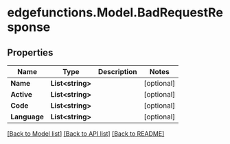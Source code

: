 # edgefunctions.Model.BadRequestResponse

## Properties

Name | Type | Description | Notes
------------ | ------------- | ------------- | -------------
**Name** | **List&lt;string&gt;** |  | [optional] 
**Active** | **List&lt;string&gt;** |  | [optional] 
**Code** | **List&lt;string&gt;** |  | [optional] 
**Language** | **List&lt;string&gt;** |  | [optional] 

[[Back to Model list]](../README.md#documentation-for-models) [[Back to API list]](../README.md#documentation-for-api-endpoints) [[Back to README]](../README.md)

